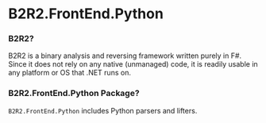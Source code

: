 # B2R2.FrontEnd.Python

### B2R2?

B2R2 is a binary analysis and reversing framework written purely in F#. Since it
does not rely on any native (unmanaged) code, it is readily usable in any
platform or OS that .NET runs on.

### B2R2.FrontEnd.Python Package?

`B2R2.FrontEnd.Python` includes Python parsers and lifters.
